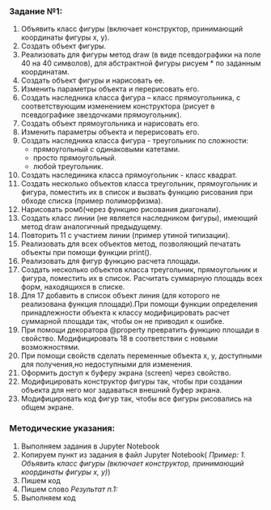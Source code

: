 ### Задание №1:
1. Объявить класс фигуры (включает конструктор, принимающий координаты фигуры x, y).    
2. Создать объект фигуры.    
3. Реализовать для фигуры метод draw (в виде псевдографики на поле 40 на 40 символов), для абстрактной фигуры рисуем * по заданным координатам.   
4. Создать объект фигуры и нарисовать ее.    
5. Изменить параметры объекта и перерисовать его.    
6. Создать наследника класса фигура – класс прямоугольника, с соответствующим изменением конструктора (рисует в псевдографике звездочками прямоугольник).    
7. Создать объект прямоугольника и нарисовать его.    
8. Изменить параметры объекта и перерисовать его.    
9. Создать наследника класса фигура - треугольник по сложности:
   - прямоугольный с одинаковыми катетами.   
   - просто прямоугольный.   
   - любой треугольник.    
10. Создать наслединика класса прямоугольник - класс квадрат.    
11. Создать несколько объектов класса треугольник, прямоугольник и фигура, поместить их в список и вызвать функцию рисования при обходе списка (пример полиморфизма).    
12. Нарисовать ромб(через функцию рисования диагонали).    
13. Создать класс линии (не является наследником фигуры), имеющий метод draw аналогичный предыдущему.    
14. Повторить 11 с участием линии (пример утиной типизации).    
15. Реализовать для всех объектов метод, позволяющий печатать объекты при помощи функции print().    
16. Реализовать для фигур функцию расчета площади.    
17. Создать несколько объектов класса треугольник, прямоугольник и фигура, поместить их в список. Расчитать суммарную площадь всех форм, находящихся в списке.    
18. Для 17 добавить в список объект линия (для которого не реализована функция площади).При помощи функции определения принадлежности объекта к классу модифицировать расчет суммарной площади так, чтобы он не приводил к ошибке.    
19. При помощи декоратора @property превратить функцию площади в свойство. Модифицировать 18 в соответствии с новыми возможностями.    
20. При помощи свойств сделать переменные объекта x, y, доступными для получения,но недоступными для изменения.    
21. Оформить доступ к буферу экрана (screen) через свойство.    
22. Модифицировать конструктор фигуры так, чтобы при создании объекта для него мог задаваться внешний буфер экрана.   
23. Модифицировать код фигур так, чтобы все фигуры рисовались на общем экране.    

### Методические указания:
1. Выполняем задания в Jupyter Notebook
2. Копируем пункт из задания в файл Jupyter Notebook( *Пример: 1. Объявить класс фигуры (включает конструктор, принимающий координаты фигуры x, y)*)
3. Пишем код
4. Пишем слово *Результат п.1:*
5. Выполняем код
